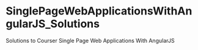 # SinglePageWebApplicationsWithAngularJS_Solutions
Solutions to Courser Single Page Web Applications With AngularJS
